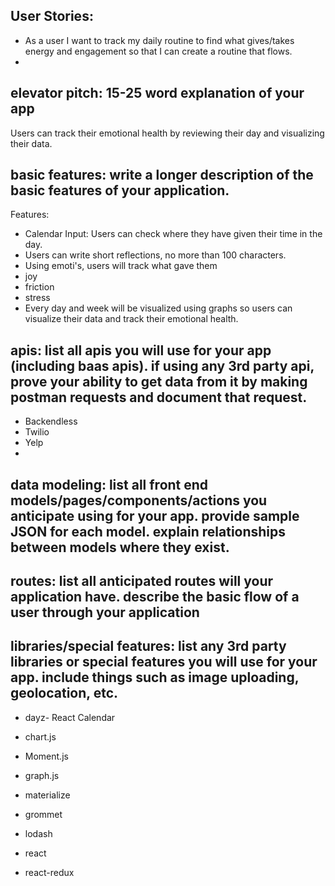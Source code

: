 ## User Stories:
* As a user I want to track my daily routine to find what gives/takes energy and engagement so that I can create a routine that flows.
*

## elevator pitch: 15-25 word explanation of your app
Users can track their emotional health by reviewing their day and visualizing their data.

## basic features: write a longer description of the basic features of your application.
Features:
 * Calendar Input: Users can check where they have given their time in the day.
 * Users can write short reflections, no more than 100 characters.
 * Using emoti's, users will track what gave them
  * joy
  * friction
  * stress
* Every day and week will be visualized using graphs so users can visualize their data and track their emotional health.

## apis: list all apis you will use for your app (including baas apis). if using any 3rd party api, prove your ability to get data from it by making postman requests and document that request.
* Backendless
* Twilio
* Yelp
*


## data modeling: list all front end models/pages/components/actions you anticipate using for your app. provide sample JSON for each model. explain relationships between models where they exist.

## routes: list all anticipated routes will your application have. describe the basic flow of a user through your application

## libraries/special features: list any 3rd party libraries or special features you will use for your app. include things such as image uploading, geolocation, etc.
* dayz- React Calendar
* chart.js

* Moment.js
* graph.js
* materialize
* grommet
* lodash
* react
* react-redux
